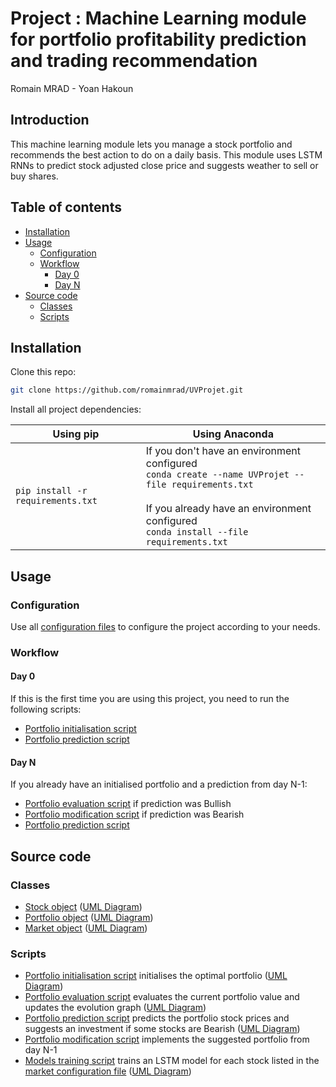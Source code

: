 # Project : Machine Learning module for portfolio profitability prediction and trading recommendation
Romain MRAD - Yoan Hakoun 

## Introduction

This machine learning module lets you manage a stock portfolio and recommends the best action to do on a daily basis. 
This module uses LSTM RNNs to predict stock adjusted close price and suggests weather to sell or buy shares.

## Table of contents

- [Installation](#installation)
- [Usage](#usage)
  - [Configuration](#configuration)
  - [Workflow](#workflow)
    - [Day 0](#day-0)
    - [Day N](#day-n)
- [Source code](#source-code)
  - [Classes](#classes)
  - [Scripts](#scripts)

## Installation

Clone this repo: 

```bash
git clone https://github.com/romainmrad/UVProjet.git
```

Install all project dependencies:

| Using pip                           | Using Anaconda                                                                                                                                                                                                     |
|-------------------------------------|--------------------------------------------------------------------------------------------------------------------------------------------------------------------------------------------------------------------|
| ``pip install -r requirements.txt`` | If you don't have an environment configured <br/>```conda create --name UVProjet --file requirements.txt```<br/><br/>If you already have an environment configured<br/>```conda install --file requirements.txt``` |

## Usage

### Configuration

Use all [configuration files](config) to configure the project according to your needs.

### Workflow

#### Day 0

If this is the first time you are using this project, you need to run the following scripts:
- [Portfolio initialisation script](scripts/portfolio_initialisation.py)
- [Portfolio prediction script](scripts/portfolio_prediction.py)

#### Day N

If you already have an initialised portfolio and a prediction from day N-1:
- [Portfolio evaluation script](scripts/portfolio_evaluation.py) if prediction was Bullish
- [Portfolio modification script](scripts/portfolio_modification.py) if prediction was Bearish
- [Portfolio prediction script](scripts/portfolio_prediction.py)

## Source code

### Classes
- [Stock object](src/stock.py) ([UML Diagram](docs/class/stock.png))
- [Portfolio object](src/portfolio.py) ([UML Diagram](docs/class/portfolio.png))
- [Market object](src/market.py) ([UML Diagram](docs/class/market.png))

### Scripts
- [Portfolio initialisation script](scripts/portfolio_initialisation.py) initialises the optimal portfolio
([UML Diagram](docs/sequence_diagram/portfolio_initialisation.png))
- [Portfolio evaluation script](scripts/portfolio_evaluation.py) evaluates the current portfolio value and updates the 
evolution graph ([UML Diagram](docs/sequence_diagram/portfolio_evaluation.png))
- [Portfolio prediction script](scripts/portfolio_prediction.py) predicts the portfolio stock prices and suggests an 
investment if some stocks are Bearish ([UML Diagram](docs/sequence_diagram/portfolio_prediction.png))
- [Portfolio modification script](scripts/portfolio_modification.py) implements the suggested portfolio from day N-1 
- [Models training script](scripts/train_models.py) trains an LSTM model for each stock listed in the 
[market configuration file](config/market_config.json) ([UML Diagram](docs/sequence_diagram/train_models.png))

